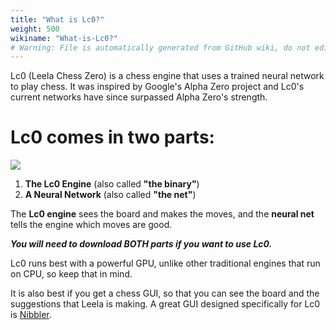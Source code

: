 ```yaml
---
title: "What is Lc0?"
weight: 500
wikiname: "What-is-Lc0?"
# Warning: File is automatically generated from GitHub wiki, do not edit by hand.
---
```

Lc0 (Leela Chess Zero) is a chess engine that uses a trained neural network to play chess. It was inspired by Google's Alpha Zero project and Lc0's current networks have since surpassed Alpha Zero's strength.

# Lc0 comes in two parts:

![](https://i.imgur.com/DkJ3eWd.jpg)

1. **The Lc0 Engine** (also called **"the binary"**)
2. **A Neural Network** (also called **"the net"**)

The **Lc0 engine** sees the board and makes the moves, and the **neural net** tells the engine which moves are good.

***You will need to download BOTH parts if you want to use Lc0.***

Lc0 runs best with a powerful GPU, unlike other traditional engines that run on CPU, so keep that in mind.

It is also best if you get a chess GUI, so that you can see the board and the suggestions that Leela is making. A great GUI designed specifically for Lc0 is [Nibbler](https://github.com/fohristiwhirl/nibbler).